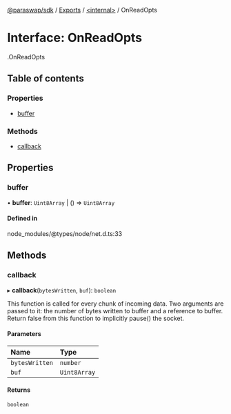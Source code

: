 [@paraswap/sdk](../README.md) / [Exports](../modules.md) / [<internal\>](../modules/internal_.md) / OnReadOpts

# Interface: OnReadOpts

[<internal>](../modules/internal_.md).OnReadOpts

## Table of contents

### Properties

- [buffer](internal_.OnReadOpts.md#buffer)

### Methods

- [callback](internal_.OnReadOpts.md#callback)

## Properties

### buffer

• **buffer**: `Uint8Array` \| () => `Uint8Array`

#### Defined in

node_modules/@types/node/net.d.ts:33

## Methods

### callback

▸ **callback**(`bytesWritten`, `buf`): `boolean`

This function is called for every chunk of incoming data.
Two arguments are passed to it: the number of bytes written to buffer and a reference to buffer.
Return false from this function to implicitly pause() the socket.

#### Parameters

| Name | Type |
| :------ | :------ |
| `bytesWritten` | `number` |
| `buf` | `Uint8Array` |

#### Returns

`boolean`
